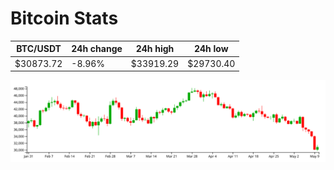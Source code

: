 # Bitcoin Stats

BTC/USDT|24h change|24h high|24h low|
|---|---|---|---|
|$30873.72|-8.96%|$33919.29|$29730.40|

<img src="./chart.svg">
